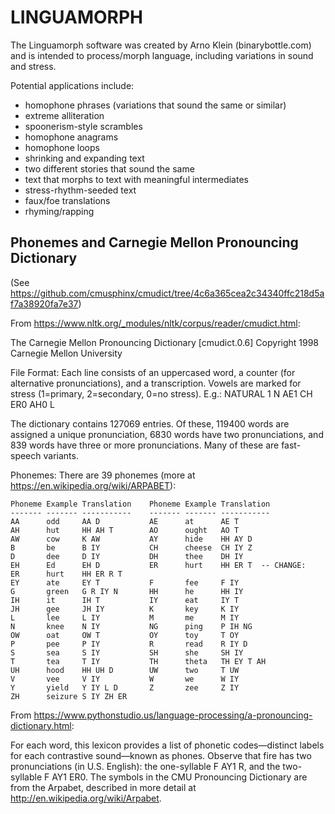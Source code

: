 # LINGUAMORPH

The Linguamorph software was created by Arno Klein (binarybottle.com) 
and is intended to process/morph language, including variations in sound and stress.

Potential applications include:

  - homophone phrases (variations that sound the same or similar)
  - extreme alliteration
  - spoonerism-style scrambles
  - homophone anagrams
  - homophone loops
  - shrinking and expanding text
  - two different stories that sound the same
  - text that morphs to text with meaningful intermediates
  - stress-rhythm-seeded text
  - faux/foe translations
  - rhyming/rapping


## Phonemes and Carnegie Mellon Pronouncing Dictionary

(See https://github.com/cmusphinx/cmudict/tree/4c6a365cea2c34340ffc218d5af7a38920fa7e37)

From https://www.nltk.org/_modules/nltk/corpus/reader/cmudict.html:

The Carnegie Mellon Pronouncing Dictionary [cmudict.0.6]
Copyright 1998 Carnegie Mellon University

File Format: Each line consists of an uppercased word, a counter
(for alternative pronunciations), and a transcription.  Vowels are
marked for stress (1=primary, 2=secondary, 0=no stress).  E.g.:
NATURAL 1 N AE1 CH ER0 AH0 L

The dictionary contains 127069 entries.  Of these, 119400 words are assigned
a unique pronunciation, 6830 words have two pronunciations, and 839 words have
three or more pronunciations.  Many of these are fast-speech variants.

Phonemes: There are 39 phonemes (more at https://en.wikipedia.org/wiki/ARPABET):

    Phoneme Example Translation    Phoneme Example Translation
    ------- ------- -----------    ------- ------- -----------
    AA      odd     AA D           AE      at      AE T
    AH      hut     HH AH T        AO      ought   AO T
    AW      cow     K AW           AY      hide    HH AY D
    B       be      B IY           CH      cheese  CH IY Z
    D       dee     D IY           DH      thee    DH IY
    EH      Ed      EH D           ER      hurt    HH ER T  -- CHANGE:    ER      hurt    HH ER R T
    EY      ate     EY T           F       fee     F IY
    G       green   G R IY N       HH      he      HH IY
    IH      it      IH T           IY      eat     IY T
    JH      gee     JH IY          K       key     K IY
    L       lee     L IY           M       me      M IY
    N       knee    N IY           NG      ping    P IH NG
    OW      oat     OW T           OY      toy     T OY
    P       pee     P IY           R       read    R IY D
    S       sea     S IY           SH      she     SH IY
    T       tea     T IY           TH      theta   TH EY T AH
    UH      hood    HH UH D        UW      two     T UW
    V       vee     V IY           W       we      W IY
    Y       yield   Y IY L D       Z       zee     Z IY
    ZH      seizure S IY ZH ER
    
From https://www.pythonstudio.us/language-processing/a-pronouncing-dictionary.html:

For each word, this lexicon provides a list of phonetic codes—distinct labels for each contrastive sound—known as phones. Observe that fire has two pronunciations (in U.S. English): the one-syllable F AY1 R, and the two-syllable F AY1 ER0. The symbols in the CMU Pronouncing Dictionary are from the Arpabet, described in more detail at http://en.wikipedia.org/wiki/Arpabet.